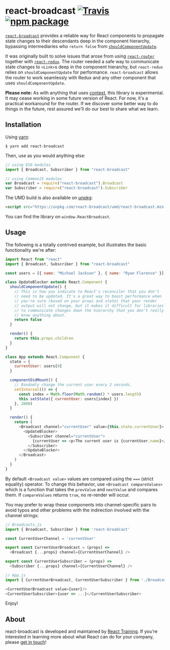 # react-broadcast [![Travis][build-badge]][build] [![npm package][npm-badge]][npm]

[build-badge]: https://img.shields.io/travis/ReactTraining/react-broadcast/master.svg?style=flat-square
[build]: https://travis-ci.org/ReactTraining/react-broadcast
[npm-badge]: https://img.shields.io/npm/v/react-broadcast.svg?style=flat-square
[npm]: https://www.npmjs.com/package/react-broadcast

[`react-broadcast`](https://www.npmjs.com/package/react-broadcast) provides a reliable way for React
components to propagate state changes to their descendants deep in the component hierarchy,
bypassing intermediaries who `return false` from
[`shouldComponentUpdate`](https://reactjs.org/docs/react-component.html#shouldcomponentupdate).

It was originally built to solve issues that arose from using
[`react-router`](https://www.npmjs.com/package/react-router) together with
[`react-redux`](https://www.npmjs.com/package/react-redux). The router needed a safe way to
communicate state changes to `<Link>`s deep in the component hierarchy, but `react-redux` relies on
`shouldComponentUpdate` for performance. `react-broadcast` allows the router to work seamlessly with
Redux and any other component that uses `shouldComponentUpdate`.

**Please note:** As with anything that uses [context](https://reactjs.org/docs/context.html), this
library is experimental. It may cease working in some future version of React. For now, it's a
practical workaround for the router. If we discover some better way to do things in the future, rest
assured we'll do our best to share what we learn.

## Installation

Using [yarn](https://yarnpkg.com/):

    $ yarn add react-broadcast

Then, use as you would anything else:

```js
// using ES6 modules
import { Broadcast, Subscriber } from "react-broadcast"

// using CommonJS modules
var Broadcast = require("react-broadcast").Broadcast
var Subscriber = require("react-broadcast").Subscriber
```

The UMD build is also available on [unpkg](https://unpkg.com):

```html
<script src="https://unpkg.com/react-broadcast/umd/react-broadcast.min.js"></script>
```

You can find the library on `window.ReactBroadcast`.

## Usage

The following is a totally contrived example, but illustrates the basic functionality we're after:

```js
import React from "react"
import { Broadcast, Subscriber } from "react-broadcast"

const users = [{ name: "Michael Jackson" }, { name: "Ryan Florence" }]

class UpdateBlocker extends React.Component {
  shouldComponentUpdate() {
    // This is how you indicate to React's reconciler that you don't
    // need to be updated. It's a great way to boost performance when
    // you're sure (based on your props and state) that your render
    // output will not change, but it makes it difficult for libraries
    // to communicate changes down the hierarchy that you don't really
    // know anything about.
    return false
  }

  render() {
    return this.props.children
  }
}

class App extends React.Component {
  state = {
    currentUser: users[0]
  }

  componentDidMount() {
    // Randomly change the current user every 2 seconds.
    setInterval(() => {
      const index = Math.floor(Math.random() * users.length)
      this.setState({ currentUser: users[index] })
    }, 2000)
  }

  render() {
    return (
      <Broadcast channel="currentUser" value={this.state.currentUser}>
        <UpdateBlocker>
          <Subscriber channel="currentUser">
            {currentUser => <p>The current user is {currentUser.name}</p>}
          </Subscriber>
        </UpdateBlocker>
      </Broadcast>
    )
  }
}
```

By default `<Broadcast value>` values are compared using the `===` (strict equality) operator. To
change this behavior, use `<Broadcast compareValues>` which is a function that takes the `prevValue`
and `nextValue` and compares them. If `compareValues` returns `true`, no re-render will occur.

You may prefer to wrap these components into channel-specific pairs to avoid typos and other
problems with the indirection involved with the channel strings:

```js
// Broadcasts.js
import { Broadcast, Subscriber } from 'react-broadcast'

const CurrentUserChannel = 'currentUser'

export const CurrentUserBroadcast = (props) =>
  <Broadcast {...props} channel={CurrentUserChannel} />

export const CurrentUserSubscriber = (props) =>
  <Subscriber {...props} channel={CurrentUserChannel} />

// App.js
import { CurrentUserBroadcast, CurrentUserSubscriber } from './Broadcasts'

<CurrentUserBroadcast value={user}/>
<CurrentUserSubscriber>{user => ...}</CurrentUserSubscriber>
```

Enjoy!

## About

react-broadcast is developed and maintained by [React Training](https://reacttraining.com). If
you're interested in learning more about what React can do for your company, please
[get in touch](mailto:hello@reacttraining.com)!
